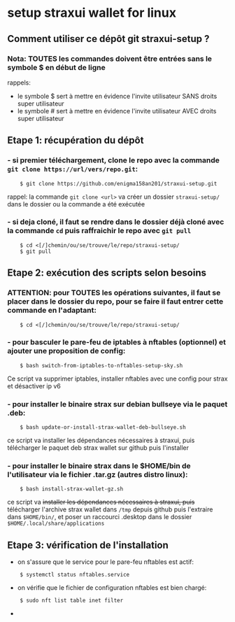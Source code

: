 # setup straxui wallet for linux

## Comment utiliser ce dépôt git straxui-setup ?

### Nota: TOUTES les commandes doivent être entrées sans le symbole $ en début de ligne 
rappels: 
- le symbole $ sert à mettre en évidence l'invite utilisateur SANS droits super utilisateur
- le symbole # sert à mettre en évidence l'invite utilisateur AVEC droits super utilisateur

## Etape 1: récupération du dépôt
### - si premier téléchargement, clone le repo avec la commande `git clone https://url/vers/repo.git`:
```
    $ git clone https://github.com/enigma158an201/straxui-setup.git
```
rappel: la commande `git clone <url>` va créer un dossier `straxui-setup/` dans le dossier ou la commande a été exécutée

### - si deja cloné, il faut se rendre dans le dossier déjà cloné avec la commande `cd` puis raffraichir le repo avec `git pull`
```
    $ cd <[/]chemin/ou/se/trouve/le/repo/straxui-setup/
    $ git pull
```

## Etape 2: exécution des scripts selon besoins

### ATTENTION: pour TOUTES les opérations suivantes, il faut se placer dans le dossier du repo, pour se faire il faut entrer cette commande en l'adaptant:
```
    $ cd <[/]chemin/ou/se/trouve/le/repo/straxui-setup/
```

### - pour basculer le pare-feu de iptables à nftables (optionnel) et ajouter une proposition de config:
```
    $ bash switch-from-iptables-to-nftables-setup-sky.sh
```
Ce script va supprimer iptables, installer nftables avec une config pour strax et désactiver ip v6

### - pour installer le binaire strax sur debian bullseye via le paquet .deb:
```
    $ bash update-or-install-strax-wallet-deb-bullseye.sh
```
ce script va installer les dépendances nécessaires à straxui, puis télécharger le paquet deb strax wallet sur github puis l'installer 

### - pour installer le binaire strax dans le $HOME/bin de l'utilisateur via le fichier .tar.gz (autres distro linux):
```
    $ bash install-strax-wallet-gz.sh
```
ce script va ~~installer les dépendances nécessaires à straxui, puis~~ télécharger l'archive strax wallet dans `/tmp` depuis github puis l'extraire dans `$HOME/bin/`, et poser un raccourci .desktop dans le dossier `$HOME/.local/share/applications` 

## Etape 3: vérification de l'installation
- on s'assure que le service pour le pare-feu nftables est actif:
```
    $ systemctl status nftables.service
```
- on vérifie que le fichier de configuration nftables est bien chargé:
```
    $ sudo nft list table inet filter
```
- 

